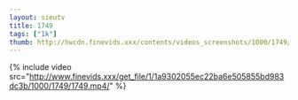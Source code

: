 ```yaml
--- 
layout: sieutv
title: 1749
tags: ["1k"]
thumb: http://hwcdn.finevids.xxx/contents/videos_screenshots/1000/1749/preview.mp4.jpg
---
```

{% include video src="http://www.finevids.xxx/get_file/1/1a9302055ec22ba6e505855bd983dc3b/1000/1749/1749.mp4/" %} 
